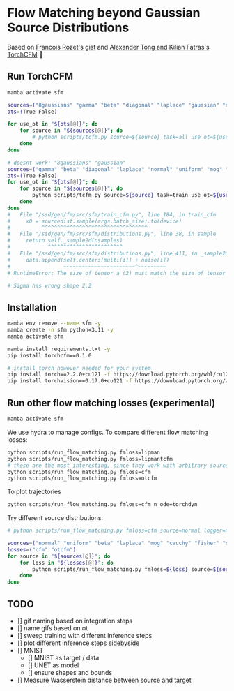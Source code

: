 # Flow Matching beyond Gaussian Source Distributions

Based on [Francois Rozet's gist](https://gist.github.com/francois-rozet/fd6a820e052157f8ac6e2aa39e16c1aa)
and [Alexander Tong and Kilian Fatras's TorchCFM](https://github.com/atong01/conditional-flow-matching) 🙏


## Run TorchCFM

```bash
mamba activate sfm

sources=("8gaussians" "gamma" "beta" "diagonal" "laplace" "gaussian" "normal" "uniform" "mog" "multivariate")
ots=(True False)

for use_ot in "${ots[@]}"; do
    for source in "${sources[@]}"; do
        # python scripts/tcfm.py source=${source} task=all use_ot=${use_ot}
    done
done

# doesnt work: "8gaussians" "gaussian"
sources=("gamma" "beta" "diagonal" "laplace" "normal" "uniform" "mog" "multivariate")
ots=(True False)
for use_ot in "${ots[@]}"; do
    for source in "${sources[@]}"; do
        python scripts/tcfm.py source=${source} task=train use_ot=${use_ot} data=mnist
    done
done
#   File "/ssd/gen/fm/src/sfm/train_cfm.py", line 184, in train_cfm
#     x0 = sourcedist.sample(args.batch_size).to(device)
#          ^^^^^^^^^^^^^^^^^^^^^^^^^^^^^^^^^^
#   File "/ssd/gen/fm/src/sfm/distributions.py", line 38, in sample
#     return self._sample2d(nsamples)
#            ^^^^^^^^^^^^^^^^^^^^^^^^
#   File "/ssd/gen/fm/src/sfm/distributions.py", line 411, in _sample2d
#     data.append(self.centers[multi[i]] + noise[i])
#                 ~~~~~~~~~~~~~~~~~~~~~~~^~~~~~~~~~
# RuntimeError: The size of tensor a (2) must match the size of tensor b (784) at non-singleton dimension 0

# Sigma has wrong shape 2,2
```

## Installation

```bash
mamba env remove --name sfm -y
mamba create -n sfm python=3.11 -y
mamba activate sfm

mamba install requirements.txt -y
pip install torchcfm==0.1.0

# install torch however needed for your system
pip install torch==2.2.0+cu121 -f https://download.pytorch.org/whl/cu121/torch
pip install torchvision==0.17.0+cu121 -f https://download.pytorch.org/whl/cu121/torchvision
```

## Run other flow matching losses (experimental)

```bash
mamba activate sfm
```
We use hydra to manage configs. To compare different flow matching losses:
```bash
python scripts/run_flow_matching.py fmloss=lipman
python scripts/run_flow_matching.py fmloss=lipmantcfm
# these are the most interesting, since they work with arbitrary source distributions
python scripts/run_flow_matching.py fmloss=cfm
python scripts/run_flow_matching.py fmloss=otcfm
```

To plot trajectories
```bash
python scripts/run_flow_matching.py fmloss=cfm n_ode=torchdyn
```

Try different source distributions:
```bash
# python scripts/run_flow_matching.py fmloss=cfm source=normal logger=neptune

sources=("normal" "uniform" "beta" "laplace" "mog" "cauchy" "fisher" "studentt" "weibull" "gamma" "laplace" "gumbel")
losses=("cfm" "otcfm")
for source in "${sources[@]}"; do
    for loss in "${losses[@]}"; do
        python scripts/run_flow_matching.py fmloss=${loss} source=${source} logger=neptune tags=["s1"]
    done
done
```

## TODO

- [] gif naming based on integration steps
- [] name gifs based on ot
- [] sweep training with different inference steps
- [] plot different inference steps sidebyside
- [] MNIST
    - [] MNIST as target / data
    - [] UNET as model
    - [] ensure shapes and bounds
- [] Measure Wasserstein distance between source and target


